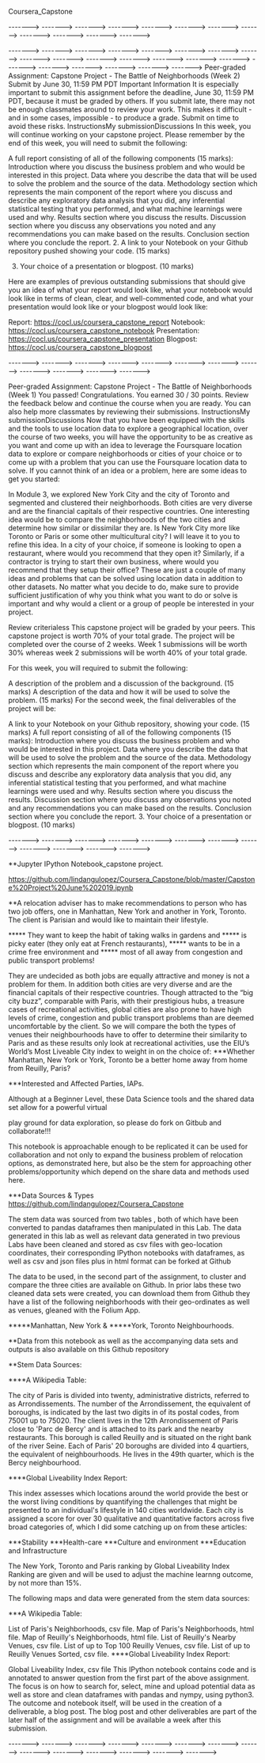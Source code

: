 Coursera_Capstone

-------> -------> -------> -------> -------> -------> -------> -------> -------> -------> -------> ------->



-------> -------> -------> -------> -------> -------> -------> -------> -------> -------> -------> -------> -------> -------> -------> -------> -------> -------> -------> -------> ------->
Peer-graded Assignment: Capstone Project - The Battle of Neighborhoods (Week 2)
Submit by June 30, 11:59 PM PDT
Important Information
It is especially important to submit this assignment before the deadline, June 30, 11:59 PM PDT, because it must be graded by others. If you submit late, there may not be enough classmates around to review your work. This makes it difficult - and in some cases, impossible - to produce a grade. Submit on time to avoid these risks.
InstructionsMy submissionDiscussions
In this week, you will continue working on your capstone project. Please remember by the end of this week, you will need to submit the following:

A full report consisting of all of the following components (15 marks):
Introduction where you discuss the business problem and who would be interested in this project.
Data where you describe the data that will be used to solve the problem and the source of the data.
Methodology section which represents the main component of the report where you discuss and describe any exploratory data analysis that you did, any inferential statistical testing that you performed, and what machine learnings were used and why.
Results section where you discuss the results.
Discussion section where you discuss any observations you noted and any recommendations you can make based on the results.
Conclusion section where you conclude the report.
2. A link to your Notebook on your Github repository pushed showing your code. (15 marks)

3. Your choice of a presentation or blogpost. (10 marks)

Here are examples of previous outstanding submissions that should give you an idea of what your report would look like, what your notebook would look like in terms of clean, clear, and well-commented code, and what your presentation would look like or your blogpost would look like:

Report: https://cocl.us/coursera_capstone_report
Notebook: https://cocl.us/coursera_capstone_notebook
Presentation: https://cocl.us/coursera_capstone_presentation
Blogpost: https://cocl.us/coursera_capstone_blogpost

-------> -------> -------> -------> -------> -------> -------> -------> -------> -------> -------> ------->


Peer-graded Assignment: Capstone Project - The Battle of Neighborhoods (Week 1)
You passed!
Congratulations. You earned 30 / 30 points. Review the feedback below and continue the course when you are ready. You can also help more classmates by reviewing their submissions.
InstructionsMy submissionDiscussions
Now that you have been equipped with the skills and the tools to use location data to explore a geographical location, over the course of two weeks, you will have the opportunity to be as creative as you want and come up with an idea to leverage the Foursquare location data to explore or compare neighborhoods or cities of your choice or to come up with a problem that you can use the Foursquare location data to solve. If you cannot think of an idea or a problem, here are some ideas to get you started:

In Module 3, we explored New York City and the city of Toronto and segmented and clustered their neighborhoods. Both cities are very diverse and are the financial capitals of their respective countries. One interesting idea would be to compare the neighborhoods of the two cities and determine how similar or dissimilar they are. Is New York City more like Toronto or Paris or some other multicultural city? I will leave it to you to refine this idea.
In a city of your choice, if someone is looking to open a restaurant, where would you recommend that they open it? Similarly, if a contractor is trying to start their own business, where would you recommend that they setup their office?
These are just a couple of many ideas and problems that can be solved using location data in addition to other datasets. No matter what you decide to do, make sure to provide sufficient justification of why you think what you want to do or solve is important and why would a client or a group of people be interested in your project.

Review criterialess
This capstone project will be graded by your peers. This capstone project is worth 70% of your total grade. The project will be completed over the course of 2 weeks. Week 1 submissions will be worth 30% whereas week 2 submissions will be worth 40% of your total grade.

For this week, you will required to submit the following:

A description of the problem and a discussion of the background. (15 marks)
A description of the data and how it will be used to solve the problem. (15 marks)
For the second week, the final deliverables of the project will be:

A link to your Notebook on your Github repository, showing your code. (15 marks)
A full report consisting of all of the following components (15 marks):
Introduction where you discuss the business problem and who would be interested in this project.
Data where you describe the data that will be used to solve the problem and the source of the data.
Methodology section which represents the main component of the report where you discuss and describe any exploratory data analysis that you did, any inferential statistical testing that you performed, and what machine learnings were used and why.
Results section where you discuss the results.
Discussion section where you discuss any observations you noted and any recommendations you can make based on the results.
Conclusion section where you conclude the report.
3. Your choice of a presentation or blogpost. (10 marks)



-------> -------> -------> -------> -------> -------> -------> -------> -------> -------> -------> ------->

**Jupyter IPython Notebook_capstone project.

https://github.com/lindangulopez/Coursera_Capstone/blob/master/Capstone%20Project%20June%202019.ipynb

**A relocation adviser has to make recommendations to person who has two job offers, one in Manhattan,
New York and another in York, Toronto. The client is Parisian and would like to maintain their lifestyle.

***** They want to keep the habit of taking walks in gardens and ***** is picky eater (they only eat at
French restaurants), ***** wants to be in a crime free environment and ***** most of all away from
congestion and public transport problems!

They are undecided as both jobs are equally attractive and money is not a problem for them. In addition
both cities are very diverse and are the financial capitals of their respective countries. Though
attracted to the “big city buzz”, comparable with Paris, with their prestigious hubs, a treasure cases
of recreational activities, global cities are also prone to have high levels of crime, congestion and
public transport problems than are deemed uncomfortable by the client. So we will compare the both the
types of venues their neighbourhoods have to offer to determine their similarity to Paris and as these
results only look at recreational activities, use the EIU’s World’s Most Liveable City index to weight
in on the choice of: ***Whether Manhattan, New York or York, Toronto be a better home away from home
from Reuilly, Paris?

***Interested and Affected Parties, IAPs.

Although at a Beginner Level, these Data Science tools and the shared data set allow for a powerful virtual

 play ground for data exploration, so please do fork on Gitbub and collaborate!!!

This notebook is approachable enough to be replicated it can be used for collaboration and not only to expand
 the business problem of relocation options, as demonstrated here, but also be the stem for approaching other
 problems/opportunity which depend on the share data and methods used here.

***Data Sources & Types
https://github.com/lindangulopez/Coursera_Capstone

The stem data was sourced from two tables , both of which have been converted to pandas dataframes then
manipulated in this Lab. The data generated in this lab as well as relevant data generated in two previous
Labs have been cleaned and stored as csv files with geo-location coordinates, their corresponding IPython
notebooks with dataframes, as well as csv and json files plus in html format can be forked at Github

The data to be used, in the second part of the assignment, to cluster and compare the three cities are
available on Github. In prior labs these two cleaned data sets were created, you can download them from
Github they have a list of the following neighborhoods with their geo-ordinates as well as venues, gleaned
with the Folium App.

*****Manhattan, New York & *****York, Toronto Neighbourhoods.

**Data from this notebook as well as the accompanying data sets and outputs is also available on this
Github repository

**Stem Data Sources:

****A Wikipedia Table:

The city of Paris is divided into twenty, administrative districts, referred to as Arrondissements.
The number of the Arrondissement, the equivalent of boroughs, is indicated by the last two digits in of
its postal codes, from 75001 up to 75020. The client lives in the 12th Arrondissement of Paris close to
'Parc de Bercy' and is attached to its park and the nearby restaurants. This borough is called Reuilly
and is situated on the right bank of the river Seine. Each of Paris' 20 boroughs are divided into 4 quartiers,
the equivalent of neighbourhoods. He lives in the 49th quarter, which is the Bercy neighbourhood.

****Global Liveability Index Report:

This index assesses which locations around the world provide the best or the worst living conditions by
quantifying the challenges that might be presented to an individual's lifestyle in 140 cities worldwide.
Each city is assigned a score for over 30 qualitative and quantitative factors across five broad categories of,
which I did some catching up on from these articles:

***Stability ***Health-care ***Culture and environment ***Education and Infrastructure

The New York, Toronto and Paris ranking by Global Liveability Index Ranking are given and will be used to adjust
the machine learnng outcome, by not more than 15%.

The following maps and data were generated from the stem data sources:

***A Wikipedia Table:

List of Paris's Neighborhoods, csv file.
Map of Paris's Neighborhoods, html file.
Map of Reuilly's Neighborhoods, html file.
List of Reuilly's Nearby Venues, csv file.
List of up to Top 100 Reuilly Venues, csv file.
List of up to Reuilly Venues Sorted, csv file.
****Global Liveability Index Report:

Global Liveability Index, csv file
This IPython notebook contains code and is annotated to answer question from the first part of the above assignment.
The focus is on how to search for, select, mine and upload potential data as well as store and clean dataframes with
pandas and nympy, using python3. The outcome and notebook itself, will be used in the creation of a deliverable, a
blog post. The blog post and other deliverables are part of the later half of the assignment and will be available a
week after this submission.

-------> -------> -------> -------> -------> -------> -------> -------> -------> -------> -------> -------> -------> ------->
